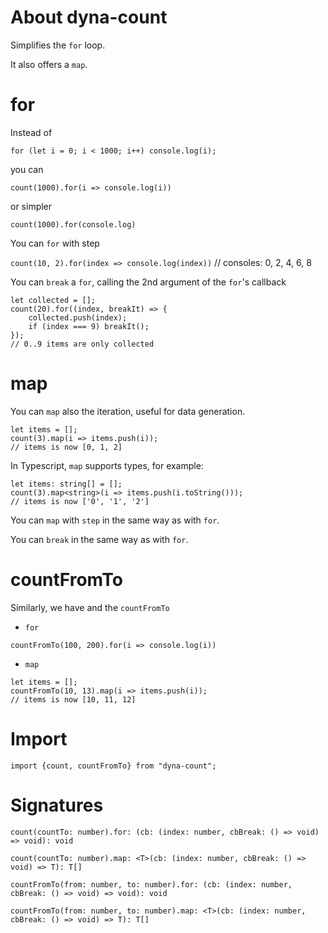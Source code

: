 # About dyna-count

Simplifies the `for` loop.

It also offers a `map`.

# for

Instead of

`for (let i = 0; i < 1000; i++) console.log(i);`

you can

`count(1000).for(i => console.log(i))`

or simpler

`count(1000).for(console.log)`

You can `for` with step

`count(10, 2).for(index => console.log(index))` // consoles: 0, 2, 4, 6, 8

You can `break` a `for`, calling the 2nd argument of the `for`'s callback

```
let collected = [];
count(20).for((index, breakIt) => {
    collected.push(index);
    if (index === 9) breakIt();
});
// 0..9 items are only collected
```

# map

You can `map` also the iteration, useful for data generation.

```
let items = [];
count(3).map(i => items.push(i));
// items is now [0, 1, 2]
```

In Typescript, `map` supports types, for example:

```
let items: string[] = [];
count(3).map<string>(i => items.push(i.toString()));
// items is now ['0', '1', '2']
```

You can `map` with `step` in the same way as with `for`.

You can `break` in the same way as with `for`.

# countFromTo

Similarly, we have and the  `countFromTo`

- `for`

`countFromTo(100, 200).for(i => console.log(i))`

- `map`

```
let items = [];
countFromTo(10, 13).map(i => items.push(i));
// items is now [10, 11, 12]
```

# Import

`import {count, countFromTo} from "dyna-count";`

# Signatures

`count(countTo: number).for: (cb: (index: number, cbBreak: () => void) => void): void`

`count(countTo: number).map: <T>(cb: (index: number, cbBreak: () => void) => T): T[]`

`countFromTo(from: number, to: number).for: (cb: (index: number, cbBreak: () => void) => void): void`

`countFromTo(from: number, to: number).map: <T>(cb: (index: number, cbBreak: () => void) => T): T[]`

